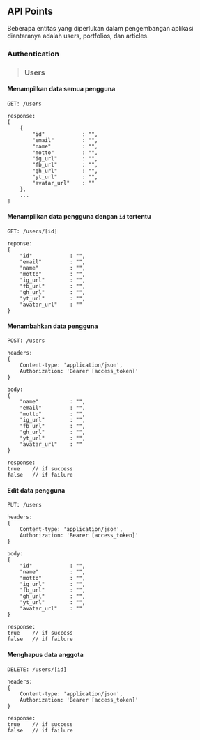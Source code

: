 ## API Points

Beberapa entitas yang diperlukan dalam pengembangan aplikasi diantaranya adalah users, portfolios, dan articles.

### Authentication

> ### Users

#### Menampilkan data semua pengguna

```
GET: /users

response:
[
    {
        "id"            : "",
        "email"         : "",
        "name"          : "",
        "motto"         : "",
        "ig_url"        : "",
        "fb_url"        : "",
        "gh_url"        : "",
        "yt_url"        : "",
        "avatar_url"    : ""
    },
    ...
]
```

#### Menampilkan data pengguna dengan `id` tertentu

```
GET: /users/[id]

reponse:
{
    "id"            : "",
    "email"         : "",
    "name"          : "",
    "motto"         : "",
    "ig_url"        : "",
    "fb_url"        : "",
    "gh_url"        : "",
    "yt_url"        : "",
    "avatar_url"    : ""
}
```

#### Menambahkan data pengguna

```
POST: /users

headers:
{
    Content-type: 'application/json',
    Authorization: 'Bearer [access_token]'
}

body:
{
    "name"          : "",
    "email"         : "",
    "motto"         : "",
    "ig_url"        : "",
    "fb_url"        : "",
    "gh_url"        : "",
    "yt_url"        : "",
    "avatar_url"    : ""
}

response:
true    // if success
false   // if failure
```

#### Edit data pengguna

```
PUT: /users

headers:
{
    Content-type: 'application/json',
    Authorization: 'Bearer [access_token]'
}

body:
{
    "id"            : "",
    "name"          : "",
    "motto"         : "",
    "ig_url"        : "",
    "fb_url"        : "",
    "gh_url"        : "",
    "yt_url"        : "",
    "avatar_url"    : ""
}

response:
true    // if success
false   // if failure

```

#### Menghapus data anggota

```
DELETE: /users/[id]

headers:
{
    Content-type: 'application/json',
    Authorization: 'Bearer [access_token]'
}

response:
true    // if success
false   // if failure
```
